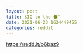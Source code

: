 ```yaml
--- 
layout: post 
title: $IQ to the 🌑🚀 
date: 2021-06-23 1624449455 
categories: reddit 
--- 
```

https://redd.it/o6baz9